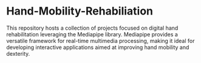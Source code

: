 # Hand-Mobility-Rehabiliation
 This repository hosts a collection of projects focused on digital hand rehabilitation leveraging the Mediapipe library. Mediapipe provides a versatile framework for real-time multimedia processing, making it ideal for developing interactive applications aimed at improving hand mobility and dexterity.
